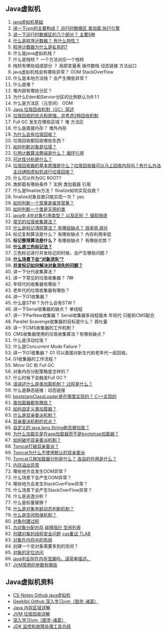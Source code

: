 ## Java虚拟机

1. [java虚拟机基础](大白话带你认识JVM)
2. [讲一下jvm的主要构成？ 运行时数据区 类加载 执行引擎](https://www.jianshu.com/p/70c7755151f7)
3. [讲一下运行时数据区的几个部分？ 主要5种](https://blog.csdn.net/weixin_45151795/article/details/108458096)
4. [什么是程序计数器？ 有什么特性？](https://github.com/Snailclimb/JavaGuide/blob/main/docs/java/concurrent/java-concurrent-questions-01.md#%E7%A8%8B%E5%BA%8F%E8%AE%A1%E6%95%B0%E5%99%A8%E4%B8%BA%E4%BB%80%E4%B9%88%E6%98%AF%E7%A7%81%E6%9C%89%E7%9A%84)
5. [程序计数器为什么是私有的? ](https://github.com/Snailclimb/JavaGuide/blob/main/docs/java/concurrent/java-concurrent-questions-01.md#%E7%A8%8B%E5%BA%8F%E8%AE%A1%E6%95%B0%E5%99%A8%E4%B8%BA%E4%BB%80%E4%B9%88%E6%98%AF%E7%A7%81%E6%9C%89%E7%9A%84)
6. 什么是java虚拟机栈？
7. 什么是栈桢？ 一个方法对应一个栈桢
8. 栈桢有哪些组成部分 ？ 局部变量表 操作数栈 动态链接 方法出口 
9. java虚拟机栈会有哪些异常？ OOM StackOverFlow
10. 什么是本地方法栈？ 会产生哪些异常？
11. 什么是堆？
12. 堆内部有哪些分区？
13. 为什么Eden和Servior分区的比例默认为8:1:1
14. 什么是方法区（元空间） OOM
15. [Java 垃圾回收机制（GC）简述](https://blog.csdn.net/liyifan687/article/details/80075189)
16. [垃圾回收的优点和原理，并考虑2种回收机制](https://blog.csdn.net/will130/article/details/49681103)
17. Full GC 发生在哪些区域？ 堆 方法区
18. 什么是直接内存？ 堆外内存
19. [为什么会有垃圾回收？](https://cloud.tencent.com/developer/article/1198886)
20. 垃圾回收都回收哪些东西？
21. [如何判断对象是垃圾？](https://blog.csdn.net/zx1293406/article/details/104535414)
22. [引用计数算法弊端是什么？ 循环引用](https://blog.csdn.net/qq_42185762/article/details/115667911)
23. [可达性分析是什么？](https://segmentfault.com/a/1190000021820577)
24. [垃圾回收器的基本原理是什么？垃圾回收器可以马上回收内存吗？有什么办法主动通知虚拟机进行垃圾回收？](https://www.cnblogs.com/zhangxiaopeng/p/5001171.html)
25. 什么可以作为GC ROOT?
26. 类卸载有哪些条件？ 实例 类加载器 引用
27. 什么是finalize方法？ finalize如何实现自救？
28. finalize对象自救只能实现一次？ yes
29. [如何判断一个常量是废弃常量？](https://javaguide.cn/java/jvm/jvm-garbage-collection/#_2-5-%E5%A6%82%E4%BD%95%E5%88%A4%E6%96%AD%E4%B8%80%E4%B8%AA%E5%B8%B8%E9%87%8F%E6%98%AF%E5%BA%9F%E5%BC%83%E5%B8%B8%E9%87%8F)
30. [如何判断一个类是无用的类](https://javaguide.cn/java/jvm/jvm-garbage-collection/#_2-6-%E5%A6%82%E4%BD%95%E5%88%A4%E6%96%AD%E4%B8%80%E4%B8%AA%E7%B1%BB%E6%98%AF%E6%97%A0%E7%94%A8%E7%9A%84%E7%B1%BB)
31. [java中 4中对象引用类型？ 以及区别 ？ 强软弱虚 ](https://www.cnblogs.com/frankcui/p/12492973.html)
32. [常见的垃圾收集算法？](https://developer.aliyun.com/ask/274518)
33. [什么是标记清除算法？ 有哪些缺点？ 效率低 碎片](https://www.cnblogs.com/xuwc/p/14054104.html)
34. 标记复制算法是什么？ 有哪些缺点？ 内存利用率低
35. **标记整理算法是什么？** 有哪些缺点？ 有哪些优势？
36. [**什么是三色标记法？**](https://segmentfault.com/a/1190000021820577)
37. 三色标记进行并发标记的时候，会产生哪些问题？
38. [**什么场景下会“对象消失”?**](https://segmentfault.com/a/1190000021820577)
39. [**并发标记如何解决对象消失的问题？**](https://segmentfault.com/a/1190000021820577)
40. 讲一下分代收集算法？
41. 讲一下常见的垃圾收集器？ 7种
42. 年轻代的收集器有哪些？
43. 老年代的垃圾收集器有哪些？
44. 讲一下G1收集器？
45. 什么是STW？为什么会有STW？
46. 讲一下Serial收集器的缺点？ 单线程
47. 讲一下ParNew收集器？  Serial收集器多线程版本  年轻代 只能和CMS配合
48. Parallel Scavenge收集器的目标是什么？ 吞吐量
49. 讲一下CMS收集器的工作机制？
50. CMS收集器使用的垃圾收集算法？有哪些缺点？
51. 什么是浮动垃圾？
52. 什么是Concurrent Mode Failure？
53. 讲一下G1收集器？ G1 可以直接对新生代和老年代一起回收。
54. G1收集器的工作流程？
55. Minor GC 和 Full GC
56. 对象内存分配策略是怎样的？
57. 什么时候下会触发Full GC ?
58. [请讲述什么是类加载机制？ 过程是什么？](https://javaguide.cn/java/jvm/class-loading-process/)
59. 什么是静态链接｜动态链接
60. [bootstarpClassLoader是在哪里实现的？ C++实现的](https://geekibli.github.io/wiki/%E6%B7%B1%E5%85%A5%E5%AD%A6%E4%B9%A0jvm%EF%BC%88%E5%9B%BE%E7%81%B5-%E8%AF%B8%E8%91%9B%EF%BC%89/)
61. [类加载器都有哪些？](https://geekibli.github.io/wiki/%E6%B7%B1%E5%85%A5%E5%AD%A6%E4%B9%A0jvm%EF%BC%88%E5%9B%BE%E7%81%B5-%E8%AF%B8%E8%91%9B%EF%BC%89/)
62. [如何自定义类加载器？](https://geekibli.github.io/wiki/%E6%B7%B1%E5%85%A5%E5%AD%A6%E4%B9%A0jvm%EF%BC%88%E5%9B%BE%E7%81%B5-%E8%AF%B8%E8%91%9B%EF%BC%89/)
63. [什么是双亲委派机制？](https://geekibli.github.io/wiki/%E6%B7%B1%E5%85%A5%E5%AD%A6%E4%B9%A0jvm%EF%BC%88%E5%9B%BE%E7%81%B5-%E8%AF%B8%E8%91%9B%EF%BC%89/)
64. [双亲委派机制的优点？](https://geekibli.github.io/wiki/%E6%B7%B1%E5%85%A5%E5%AD%A6%E4%B9%A0jvm%EF%BC%88%E5%9B%BE%E7%81%B5-%E8%AF%B8%E8%91%9B%EF%BC%89/)
65. [自定义的 java.lang.String能否被加载？](https://geekibli.github.io/wiki/%E6%B7%B1%E5%85%A5%E5%AD%A6%E4%B9%A0jvm%EF%BC%88%E5%9B%BE%E7%81%B5-%E8%AF%B8%E8%91%9B%EF%BC%89/)
66. [为什么加载先是在app加载器而不是bootstrap加载器？](https://geekibli.github.io/wiki/%E6%B7%B1%E5%85%A5%E5%AD%A6%E4%B9%A0jvm%EF%BC%88%E5%9B%BE%E7%81%B5-%E8%AF%B8%E8%91%9B%EF%BC%89/)
67. [如何破坏双亲委派机制？](https://geekibli.github.io/wiki/%E6%B7%B1%E5%85%A5%E5%AD%A6%E4%B9%A0jvm%EF%BC%88%E5%9B%BE%E7%81%B5-%E8%AF%B8%E8%91%9B%EF%BC%89/)
68. [Tomcat打破双亲委派？](https://geekibli.github.io/wiki/%E6%B7%B1%E5%85%A5%E5%AD%A6%E4%B9%A0jvm%EF%BC%88%E5%9B%BE%E7%81%B5-%E8%AF%B8%E8%91%9B%EF%BC%89/)
69. [Tomcat为什么不使用默认的双亲委派](https://geekibli.github.io/wiki/%E6%B7%B1%E5%85%A5%E5%AD%A6%E4%B9%A0jvm%EF%BC%88%E5%9B%BE%E7%81%B5-%E8%AF%B8%E8%91%9B%EF%BC%89/)
70. [Tomcat几种加载器分别是什么？ 各自的作用是什么？](https://geekibli.github.io/wiki/%E6%B7%B1%E5%85%A5%E5%AD%A6%E4%B9%A0jvm%EF%BC%88%E5%9B%BE%E7%81%B5-%E8%AF%B8%E8%91%9B%EF%BC%89/)
71. [内存溢出异常](https://blog.csdn.net/clover_lily/article/details/80099849)
72. 哪些地方会发生OOM异常？
73. 什么场景下会产生OOM异常？
74. 哪些地方会发生StackOverFlow异常？
75. 什么场景下会产生StackOverFlow异常？
76. 什么是逃逸分析？
77. 什么是标量替换？
78. [什么是对象年龄动态判断机制？](https://javaguide.cn/java/jvm/jvm-garbage-collection/#_1-4-%E5%8A%A8%E6%80%81%E5%AF%B9%E8%B1%A1%E5%B9%B4%E9%BE%84%E5%88%A4%E5%AE%9A)
79. [什么是空间担保机制？](https://javaguide.cn/java/jvm/jvm-garbage-collection/#_1-6-%E7%A9%BA%E9%97%B4%E5%88%86%E9%85%8D%E6%8B%85%E4%BF%9D)
80. [对象创建过程](https://javaguide.cn/java/jvm/memory-area/#_3-1-%E5%AF%B9%E8%B1%A1%E7%9A%84%E5%88%9B%E5%BB%BA)
81. [为对象分配内存](https://blog.csdn.net/qq_42605393/article/details/119192213) [碰撞指针 空闲列表](https://javaguide.cn/java/jvm/memory-area/#_3-1-%E5%AF%B9%E8%B1%A1%E7%9A%84%E5%88%9B%E5%BB%BA)
82. [创建对象的线程安全问题](https://blog.csdn.net/qq_38930804/article/details/121592294)  [cas重试 TLAB](https://blog.csdn.net/m0_48333563/article/details/113783060)
83. [对象在内存中的布局](https://javaguide.cn/java/jvm/memory-area/#_3-2-%E5%AF%B9%E8%B1%A1%E7%9A%84%E5%86%85%E5%AD%98%E5%B8%83%E5%B1%80)
84. 创建一个空对象需要多到的空间？
85. [对象的定位访问](https://www.jianshu.com/p/536b6fe077d0)
86. [java中会存在内存泄漏吗，请简单描述。](https://blog.csdn.net/m0_37204491/article/details/64500151)
87. [JVM常用的参数有哪些](https://javaguide.cn/java/jvm/jvm-intro/#_3-6-%E4%BA%86%E8%A7%A3-jvm%E7%9A%84%E5%B8%B8%E7%94%A8%E5%8F%82%E6%95%B0)


## Java虚拟机资料
- [CS-Notes Github java虚拟机](https://github.com/CyC2018/CS-Notes/blob/master/notes/Java%20%E8%99%9A%E6%8B%9F%E6%9C%BA.md)
- [GeekIbli Github 深入学习jvm（图灵-诸葛）](https://geekibli.github.io/wiki/%E6%B7%B1%E5%85%A5%E5%AD%A6%E4%B9%A0jvm%EF%BC%88%E5%9B%BE%E7%81%B5-%E8%AF%B8%E8%91%9B%EF%BC%89/)
- [Java 内存区域详解](https://javaguide.cn/java/jvm/memory-area/)
- [JVM 垃圾回收详解](https://javaguide.cn/java/jvm/jvm-garbage-collection/#)
- [深入学习jvm（图灵-诸葛）](https://geekibli.github.io/wiki/%E6%B7%B1%E5%85%A5%E5%AD%A6%E4%B9%A0jvm%EF%BC%88%E5%9B%BE%E7%81%B5-%E8%AF%B8%E8%91%9B%EF%BC%89/)
- [JDK 监控和故障处理工具总结](https://javaguide.cn/java/jvm/jdk-monitoring-and-troubleshooting-tools/#)